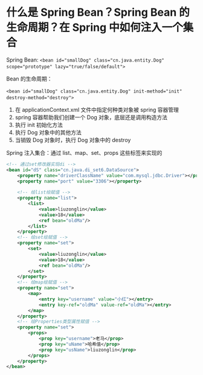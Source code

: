 # 什么是 Spring Bean？Spring Bean 的生命周期？在 Spring 中如何注入一个集合

Spring Bean: `<bean id="smallDog" class="cn.java.entity.Dog" scope="prototype" lazy="true/false/default">`​

Bean 的生命周期：

​`<bean id="smallDog" class="cn.java.entity.Dog" init-method="init" destroy-method="destroy">`​

1. 在 applicationContext.xml 文件中指定何种类对象被 spring 容器管理
2. spring 容器帮助我们创建一个 Dog 对象，底层还是调用构造方法
3. 执行 init 初始化方法
4. 执行 Dog 对象中的其他方法
5. 当销毁 Dog 对象时，执行 Dog 对象中的 destroy

Spring 注入集合：通过 list、map、set、props 这些标签来实现的

```xml
<!-- 通过set修改器实现di -->
<bean id="dS" class="cn.java.di_set6.DataSource">
	<property name="driverClassName" value="com.mysql.jdbc.Driver"></property>
    <property name="port" value="3306"></property>
  
    <!-- 绘list绘赋值 -->
    <property name="list">
    	<list>
        	<value>liuzonglin</value>
            <value>18</value>
            <ref bean="oldMa"/>
        </list>
    </property>
    <!-- 绘set绘赋值 -->
    <property name="set">
    	<set>
        	<value>liuzonglin</value>
            <value>18</value>
            <ref bean="oldMa"/>
        </set>
    </property>
    <!-- 绘map绘赋值 -->
    <property name="set">
    	<map>
        	<entry key="username" value="小红"></entry>
            <entry key-ref="oldMa" value-ref="oldMa"></entry>                               
        </map>
    </property>
    <!-- 绘Properties类型属性赋值 -->
    <property name="set">
    	<props>
        	<prop key="username">老马</prop>
            <prop key="uName">哈希值</prop>
            <prop key="usName">liuzonglin</prop>
        </props>
    </property>
</bean>
```

‍
